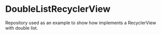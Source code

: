 # DoubleListRecyclerView
Repository used as an example to show how implements a RecyclerView with double list.

